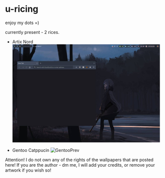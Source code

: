 # u-ricing
enjoy my dots =)

currently present - 2 rices.

- Artix Nord
![ArtixPrev](https://github.com/d0nut-dev/u-ricing/blob/main/artix-nord-rice-0/scr.jpg)

- Gentoo Catppucin
![GentooPrev]()

Attention! 
I do not own any of the rights of the wallpapers that are posted here! 
If you are the author - dm me, I will add your credits, or remove your artwork if you wish so!
